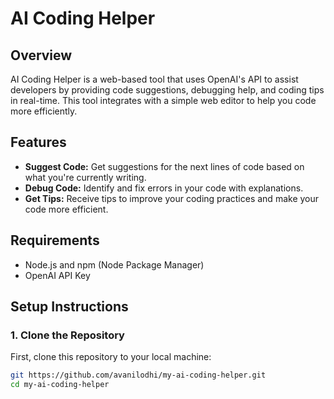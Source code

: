 # AI Coding Helper

## Overview

AI Coding Helper is a web-based tool that uses OpenAI's API to assist developers by providing code suggestions, debugging help, and coding tips in real-time. This tool integrates with a simple web editor to help you code more efficiently.

## Features

- **Suggest Code:** Get suggestions for the next lines of code based on what you're currently writing.
- **Debug Code:** Identify and fix errors in your code with explanations.
- **Get Tips:** Receive tips to improve your coding practices and make your code more efficient.

## Requirements

- Node.js and npm (Node Package Manager)
- OpenAI API Key

## Setup Instructions

### 1. Clone the Repository

First, clone this repository to your local machine:

```bash
git https://github.com/avanilodhi/my-ai-coding-helper.git
cd my-ai-coding-helper
